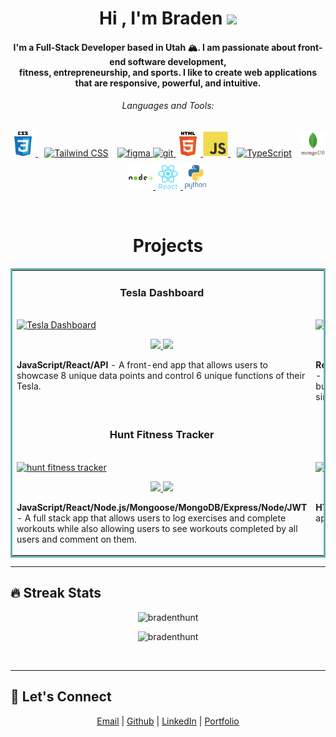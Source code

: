 
<h1 align="center">Hi , I'm Braden <img src="https://media.giphy.com/media/hvRJCLFzcasrR4ia7z/giphy.gif" width="35"></h1>

<h4 align="center">
I'm a Full-Stack Developer based in Utah 🏔️. I am passionate about front-end software development, <br /> fitness, entrepreneurship, and sports. I like to create web applications that are responsive, powerful, and intuitive.

<h6 align="center">Languages and Tools:</h6>
<p align="center"> <a href="https://www.w3schools.com/css/" target="_blank" rel="noreferrer"> <img src="https://raw.githubusercontent.com/devicons/devicon/master/icons/css3/css3-original-wordmark.svg" alt="css3" width="40" height="40"/> </a><a href="https://www.tailwindcss.com/" target="_blank"><img style="margin: 10px" src="https://profilinator.rishav.dev/skills-assets/tailwindcss.svg" alt="Tailwind CSS" height="40" /></a>  <a href="https://www.figma.com/" target="_blank" rel="noreferrer"> <img src="https://www.vectorlogo.zone/logos/figma/figma-icon.svg" alt="figma" width="40" height="40"/> </a> <a href="https://git-scm.com/" target="_blank" rel="noreferrer"> <img src="https://www.vectorlogo.zone/logos/git-scm/git-scm-icon.svg" alt="git" width="40" height="40"/> </a> <a href="https://www.w3.org/html/" target="_blank" rel="noreferrer"> <img src="https://raw.githubusercontent.com/devicons/devicon/master/icons/html5/html5-original-wordmark.svg" alt="html5" width="40" height="40"/> </a> <a href="https://developer.mozilla.org/en-US/docs/Web/JavaScript" target="_blank" rel="noreferrer"> <img src="https://raw.githubusercontent.com/devicons/devicon/master/icons/javascript/javascript-original.svg" alt="javascript" width="40" height="40"/> </a><a href="https://www.typescriptlang.org/" target="_blank"><img style="margin: 10px" src="https://profilinator.rishav.dev/skills-assets/typescript-original.svg" alt="TypeScript" height="40" /></a>  <a href="https://www.mongodb.com/" target="_blank" rel="noreferrer"> <img src="https://raw.githubusercontent.com/devicons/devicon/master/icons/mongodb/mongodb-original-wordmark.svg" alt="mongodb" width="40" height="40"/> </a> <a href="https://nodejs.org" target="_blank" rel="noreferrer"> <img src="https://raw.githubusercontent.com/devicons/devicon/master/icons/nodejs/nodejs-original-wordmark.svg" alt="nodejs" width="40" height="40"/> </a> <a href="https://reactjs.org/" target="_blank" rel="noreferrer"> <img src="https://raw.githubusercontent.com/devicons/devicon/master/icons/react/react-original-wordmark.svg" alt="react" width="40" height="40"/> </a> <a href="https://python.org/" target="_blank" rel="noreferrer"> <img src="https://raw.githubusercontent.com/devicons/devicon/master/icons/python/python-original-wordmark.svg" alt="python" width="40" height="40" /></a> </p>
 

</h4>
<br>


<h1 align="center">Projects</h1>


<table bordercolor="#66b2b2">
  <tr>
    <td width="50%" valign="top">
      <h3 align="center">Tesla Dashboard</h3>
        <br />
        <a href="https://www.loom.com/share/e6827f6f7c1649f8af9759f17114cd60/" target="_blank">
            <img alt="Tesla Dashboard" src="https://github.com/Bradenthunt/Bradenthunt/assets/96035031/5869ad53-a819-4100-8f6b-b8e47d30ff21" />
        </a>
        <br />
        <p align="center">
          
  <a href="https://github.com/Bradenthunt/V-School/tree/master/cc-tesla" target="_blank">
    <img src="https://img.shields.io/static/v1?label=|&message=REPO&color=23555f&style=plastic&logo=github&logo-color=white"/>
  </a>  
  <a href="https://www.loom.com/share/e6827f6f7c1649f8af9759f17114cd60/" target="_blank">
    <img src="https://img.shields.io/static/v1?label=|&message=DEMO&color=cdf998&style=plastic&logo=loom&logo-color=white"/>
  </a>
      </p>
        <p><strong>JavaScript/React/API</strong> - A front-end app that allows users to showcase 8 unique data points and control 6 unique functions of their Tesla.</p>
    </td>
    <td width="50%" valign="top">
      <h3 align="center">Control Your Finances</h3>
        <br />
        <a target="_blank" href="https://control-your-finances.vercel.app/">
            <img src="https://github.com/Bradenthunt/Bradenthunt/assets/96035031/a6c98b2d-242a-4e1d-bc80-715dee72f68d" alt="control your finances">
        </a>
        <br />
        <p align="center">
          
  <a href="https://github.com/Bradenthunt/V-School/tree/master/control-your-finances" target="_blank">
    <img src="https://img.shields.io/static/v1?label=|&message=REPO&color=23555f&style=plastic&logo=github&logo-color=white"/>
  </a>  
  <a href="https://control-your-finances.vercel.app/" target="_blank">
    <img src="https://img.shields.io/static/v1?label=|&message=WEBSITE&color=cdf998&style=plastic&logo=react&logo-color=white"/>
  </a>
    <br />
      </p>
        <p><strong>React/Node.js/Express/MongoDB/Mongoose</strong> - A full stack app that allows users to create a budget and receive helpful budgeting tips by simply adding their expenses and income.</p>
    </td>
  </tr>
  <tr>
  <td width="50%" valign="top">
      <h3 align="center">Hunt Fitness Tracker</h3>
        <br />
        <a target="_blank" href="https://github.com/Bradenthunt/V-School/tree/master/hft">
		<img alt="hunt fitness tracker" src="https://github.com/Bradenthunt/Bradenthunt/assets/96035031/78ae324e-001e-408e-8b2c-b808c63c8e13">
        </a>
        <br />
        <p align="center">
          
  <a href="https://github.com/Bradenthunt/V-School/tree/master/hft" target="_blank">
    <img src="https://img.shields.io/static/v1?label=|&message=REPO&color=23555f&style=plastic&logo=github&logo-color=white"/>
  </a>  
  <a href="https://huntfitnesstracker.vercel.app/" target="_blank">
    <img src="https://img.shields.io/static/v1?label=|&message=WEBSITE&color=cdf998&style=plastic&logo=react&logo-color=white"/>
  </a>
      </p>
        <p><strong>JavaScript/React/Node.js/Mongoose/MongoDB/Express/Node/JWT</strong> - A full stack app that allows users to log exercises and complete workouts while also allowing users to see workouts completed by all users and comment on them.</p>
    </td>
   <td width="50%" valign="top">
      <h3 align="center">Sur+</h3>
        <br />
      <a target="_blank" href="suplus.surge.sh">
            <img src="https://github.com/Bradenthunt/Bradenthunt/assets/96035031/2f5c9998-ec54-4cce-80fe-104a117ea269" alt="Surplus"/>
        </a>
        <br />
        <p align="center">
          
  <a href="https://github.com/Bradenthunt/surplus" target="_blank">
    <img src="https://img.shields.io/static/v1?label=|&message=REPO&color=23555f&style=plastic&logo=github&logo-color=white"/>
  </a>
  <a href="https://surplus.surge.sh/" target="_blank">
    <img src="https://img.shields.io/static/v1?label=|&message=WEBSITE&color=cdf998&style=plastic&logo=javascript&logo-color=white"/>
  </a>
      </p>
        <p><strong>HTML/CSS/JavaScript/Surge</strong> - A simple web app to calculate surplus money for a budget.</p>
    </td> 
  </tr>
	
</table>



<hr/>

## 🔥 Streak Stats
<p align="center"><img src="https://github-readme-streak-stats.herokuapp.com?user=bradenthunt&theme=dark&exclude_days=Sun%2CSat" alt="bradenthunt" /></p>
<p align="center"><img src="https://github-readme-stats.vercel.app/api/top-langs/?username=bradenthunt&theme=dark&layout=donut" alt="bradenthunt" /></p>
   

<br>
<hr/>

## 🤝 Let's Connect
<p align="center">
	<a href="mailto:bradenthunt@gmail.com">Email</a> |
	<a href="https://github.com/bradenthunt">Github</a> |
	<a href="https://www.linkedin.com/in/bradenthunt/">LinkedIn</a> |
	<a href="https://bradenthunt.com">Portfolio</a>
</p>
